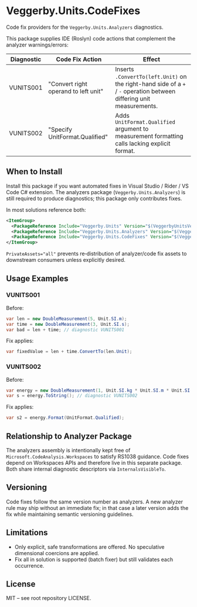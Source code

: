 # Veggerby.Units.CodeFixes

Code fix providers for the `Veggerby.Units.Analyzers` diagnostics.

This package supplies IDE (Roslyn) code actions that complement the analyzer warnings/errors:

| Diagnostic | Code Fix Action | Effect |
|------------|-----------------|--------|
| VUNITS001  | "Convert right operand to left unit" | Inserts `.ConvertTo(left.Unit)` on the right-hand side of a `+` / `-` operation between differing unit measurements. |
| VUNITS002  | "Specify UnitFormat.Qualified" | Adds `UnitFormat.Qualified` argument to measurement formatting calls lacking explicit format. |

## When to Install

Install this package if you want automated fixes in Visual Studio / Rider / VS Code C# extension. The analyzers package (`Veggerby.Units.Analyzers`) is still required to produce diagnostics; this package only contributes fixes.

In most solutions reference both:

```xml
<ItemGroup>
  <PackageReference Include="Veggerby.Units" Version="$(VeggerbyUnitsVersion)" />
  <PackageReference Include="Veggerby.Units.Analyzers" Version="$(VeggerbyUnitsAnalyzersVersion)" PrivateAssets="all" />
  <PackageReference Include="Veggerby.Units.CodeFixes" Version="$(VeggerbyUnitsCodeFixesVersion)" PrivateAssets="all" />
</ItemGroup>
```

`PrivateAssets="all"` prevents re‑distribution of analyzer/code fix assets to downstream consumers unless explicitly desired.

## Usage Examples

### VUNITS001

Before:

```csharp
var len = new DoubleMeasurement(5, Unit.SI.m);
var time = new DoubleMeasurement(3, Unit.SI.s);
var bad = len + time; // diagnostic VUNITS001
```

Fix applies:

```csharp
var fixedValue = len + time.ConvertTo(len.Unit);
```

### VUNITS002

Before:

```csharp
var energy = new DoubleMeasurement(1, Unit.SI.kg * Unit.SI.m * Unit.SI.m / (Unit.SI.s ^ 2));
var s = energy.ToString(); // diagnostic VUNITS002
```

Fix applies:

```csharp
var s2 = energy.Format(UnitFormat.Qualified);
```

## Relationship to Analyzer Package

The analyzers assembly is intentionally kept free of `Microsoft.CodeAnalysis.Workspaces` to satisfy RS1038 guidance. Code fixes depend on Workspaces APIs and therefore live in this separate package. Both share internal diagnostic descriptors via `InternalsVisibleTo`.

## Versioning

Code fixes follow the same version number as analyzers. A new analyzer rule may ship without an immediate fix; in that case a later version adds the fix while maintaining semantic versioning guidelines.

## Limitations

* Only explicit, safe transformations are offered. No speculative dimensional coercions are applied.
* Fix all in solution is supported (batch fixer) but still validates each occurrence.

## License

MIT – see root repository LICENSE.
